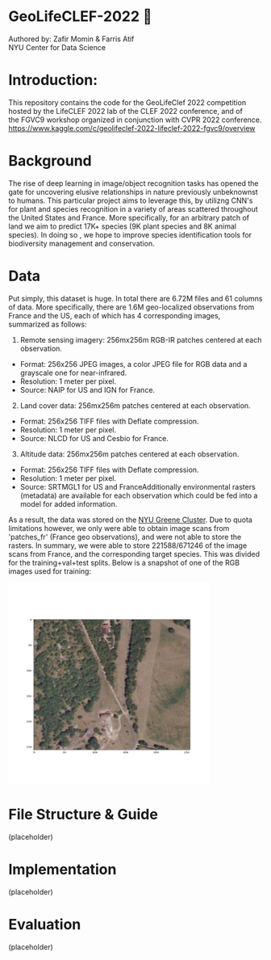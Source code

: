 # GeoLifeCLEF-2022 :palm_tree:
Authored by: Zafir Momin & Farris Atif  
NYU Center for Data Science

# Introduction:

This repository contains the code for the GeoLifeClef 2022 competition hosted by the LifeCLEF 2022 lab of the CLEF 2022 conference, and of the FGVC9 workshop organized in conjunction with CVPR 2022 conference.
https://www.kaggle.com/c/geolifeclef-2022-lifeclef-2022-fgvc9/overview

# Background

The rise of deep learning in image/object recognition tasks has opened the gate for uncovering elusive relationships in nature previously unbeknownst to humans. This particular project aims to leverage this, by utilizng CNN's for plant and species recognition in a variety of areas scattered throughout the United States and France. More specifically, for an arbitrary patch of land we aim to predict 17K+ species (9K plant species and 8K animal species). In doing so , we hope to improve species identification tools for biodiversity management and conservation.

# Data

Put simply, this dataset is huge. In total there are 6.72M files and 61 columns of data. More specifically, there are 1.6M geo-localized observations from France and the US, each of which has 4 corresponding images, summarized as follows:
1. Remote sensing imagery: 256mx256m RGB-IR patches centered at each observation. 
* Format: 256x256 JPEG images, a color JPEG file for RGB data and a grayscale one for near-infrared. 
* Resolution: 1 meter per pixel. 
* Source: NAIP for US and IGN for France. 
2. Land cover data: 256mx256m patches centered at each observation. 
* Format: 256x256 TIFF files with Deflate compression. 
* Resolution: 1 meter per pixel. 
* Source: NLCD for US and Cesbio for France. 
3. Altitude data: 256mx256m patches centered at each observation. 
* Format: 256x256 TIFF files with Deflate compression. 
* Resolution: 1 meter per pixel. 
* Source: SRTMGL1 for US and FranceAdditionally environmental rasters (metadata) are available for each observation which could be fed into a model for added information.  

As a result, the data was stored on the [NYU Greene Cluster](https://sites.google.com/nyu.edu/nyu-hpc/home?authuser=0). Due to quota limitations however, we only were able to obtain image scans from 'patches_fr' (France geo observations), and were not able to store the rasters. In summary, we were able to store 221588/671246 of the image scans from France, and the corresponding target species. This was divided for the training+val+test splits. Below is a snapshot of one of the RGB images used for training:


<img src="https://github.com/farris/GeoLifeCLEF-2022/blob/master/images/rgb_show.png" width="400" height="400">

# File Structure & Guide

(placeholder)

# Implementation

(placeholder)

# Evaluation

(placeholder)


